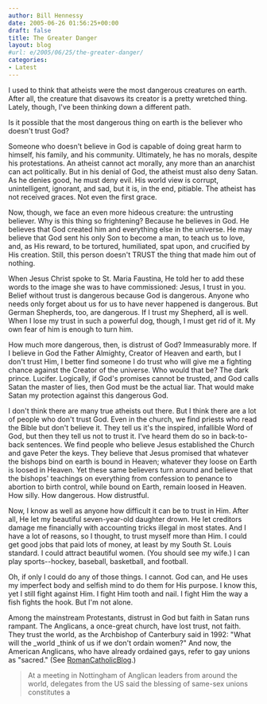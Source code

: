 ```yaml
---
author: Bill Hennessy
date: 2005-06-26 01:56:25+00:00
draft: false
title: The Greater Danger
layout: blog
#url: e/2005/06/25/the-greater-danger/
categories:
- Latest
---
```


I used to think that atheists were the most dangerous creatures on earth.  After all, the creature that disavows its creator is a pretty wretched thing.  Lately, though, I've been thinking down a different path.

Is it possible that the most dangerous thing on earth is the believer who doesn't trust God?

Someone who doesn't believe in God is capable of doing great harm to himself, his family, and his community.  Ultimately, he has no morals, despite his protestations.  An atheist cannot act morally, any more than an anarchist can act politically.  But in his denial of God, the atheist must also deny Satan.  As he denies good, he must deny evil.  His world view is corrupt, unintelligent, ignorant, and sad, but it is, in the end, pitiable.  The atheist has not received graces.  Not even the first grace.

Now, though, we face an even more hideous creature:  the untrusting believer.  Why is this thing so frightening?  Because he believes in God.  He believes that God created him and everything else in the universe.  He may believe that God sent his only Son to become a man, to teach us to love, and, as His reward, to be tortured, humiliated, spat upon, and crucified by His creation.  Still, this person doesn't TRUST the thing that made him out of nothing.

When Jesus Christ spoke to St. Maria Faustina, He told her to add these words to the image she was to have commissioned:  Jesus, I trust in you.  Belief without trust is dangerous because God is dangerous.  Anyone who needs only forget about us for us to have never happened is dangerous.  But German Shepherds, too, are dangerous.  If I trust my Shepherd, all is well.  When I lose my trust in such a powerful dog, though, I must get rid of it.  My own fear of him is enough to turn him.

How much more dangerous, then, is distrust of God?  Immeasurably more.  If I believe in God the Father Almighty, Creator of Heaven and earth, but I don't trust Him, I better find someone I do trust who will give me a fighting chance against the Creator of the universe.  Who would that be?  The dark prince.  Lucifer.  Logically, if God's promises cannot be trusted, and God calls Satan the master of lies, then God must be the actual liar.  That would make Satan my protection against this dangerous God.

I don't think there are many true atheists out there.  But I think there are a lot of people who don't trust God.  Even in the church, we find priests who read the Bible but don't believe it.  They tell us it's the inspired, infallible Word of God, but then they tell us not to trust it.  I've heard them do so in back-to-back sentences.    We find people who believe Jesus established the Church and gave Peter the keys.  They believe that Jesus promised that whatever the bishops bind on earth is bound in Heaven; whatever they loose on Earth is loosed in Heaven.  Yet these same believers turn around and believe that the bishops' teachings on everything from confession to penance to abortion to birth control, while bound on Earth, remain loosed in Heaven.  How silly.  How dangerous.  How distrustful.

Now, I know as well as anyone how difficult it can be to trust in Him.  After all, He let my beautiful seven-year-old daughter drown.  He let creditors damage me financially with accounting tricks illegal in most states.  And I have a lot of reasons, so I thought, to trust myself more than Him.  I could get good jobs that paid lots of money, at least by my South St. Louis standard.  I could attract beautiful women.  (You should see my wife.)  I can play sports--hockey, baseball, basketball, and football.

Oh, if only I could do any of those things.  I cannot.  God can, and He uses my imperfect body and selfish mind to do them for His purpose.  I know this, yet I still fight against Him.  I fight Him tooth and nail.  I fight Him the way a fish fights the hook.  But I'm not alone.

Among the mainstream Protestants, distrust in God but faith in Satan runs rampant.  The Anglicans, a once-great church, have lost trust, not faith.  They trust the world, as the Archbishop of Canterbury said in 1992:    "What will the _world _think of us if we don't ordain women?"  And now, the American Anglicans, who have already ordained gays, refer to gay unions as "sacred."  (See [RomanCatholicBlog](https://romancatholicblog.typepad.com/roman_catholic_blog/2005/06/us_anglicans_bl.html#trackback).)





> At a meeting in Nottingham of Anglican leaders from around the world, delegates from the US said the blessing of same-sex unions constitutes a 
